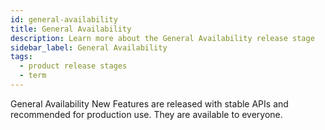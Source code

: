 ```yaml
---
id: general-availability
title: General Availability
description: Learn more about the General Availability release stage
sidebar_label: General Availability
tags:
  - product release stages
  - term
---
```


General Availability New Features are released with stable APIs and recommended for production use.
They are available to everyone.
